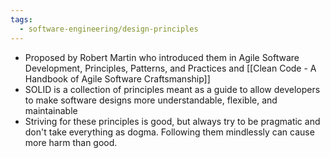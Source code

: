 ```yaml
---
tags:
  - software-engineering/design-principles
---
```

- Proposed by Robert Martin who introduced them in Agile Software Development, Principles, Patterns, and Practices and [[Clean Code - A Handbook of Agile Software Craftsmanship]]
- SOLID is a collection of principles meant as a guide to allow developers to make software designs more understandable, flexible, and maintainable
- Striving for these principles is good, but always try to be pragmatic and don't take everything as dogma. Following them mindlessly can cause more harm than good.